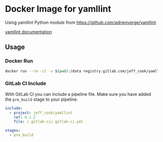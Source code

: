 # Docker Image for yamllint

Using yamllint Python module from <https://github.com/adrienverge/yamllint>.

[yamllint documentation](https://yamllint.readthedocs.io/)

## Usage

### Docker Run

```bash
docker run --rm -it -v $(pwd):/data registry.gitlab.com/jeff_cook/yamllint:latest yamllint .
```

### GitLab CI Include

With GitLab CI you can include a pipeline file.
Make sure you have added the `pre_build` stage to your pipeline.

```yaml
include:
  - project: jeff_cook/yamllint
    ref: 0.1.2
    file: /.gitlab-ci/.gitlab-ci.yml

stages:
  - pre_build
```
